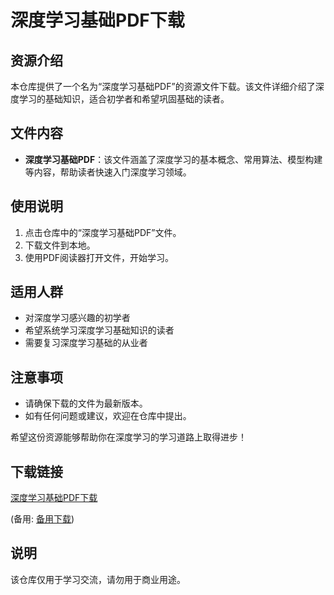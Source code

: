 # 深度学习基础PDF下载

## 资源介绍

本仓库提供了一个名为“深度学习基础PDF”的资源文件下载。该文件详细介绍了深度学习的基础知识，适合初学者和希望巩固基础的读者。

## 文件内容

- **深度学习基础PDF**：该文件涵盖了深度学习的基本概念、常用算法、模型构建等内容，帮助读者快速入门深度学习领域。

## 使用说明

1. 点击仓库中的“深度学习基础PDF”文件。
2. 下载文件到本地。
3. 使用PDF阅读器打开文件，开始学习。

## 适用人群

- 对深度学习感兴趣的初学者
- 希望系统学习深度学习基础知识的读者
- 需要复习深度学习基础的从业者

## 注意事项

- 请确保下载的文件为最新版本。
- 如有任何问题或建议，欢迎在仓库中提出。

希望这份资源能够帮助你在深度学习的学习道路上取得进步！

## 下载链接
[深度学习基础PDF下载](https://pan.quark.cn/s/169f6a81bc16) 

(备用: [备用下载](https://pan.baidu.com/s/1X3ycHac3CHq5I1g4zWr9_w?pwd=1234))

## 说明

该仓库仅用于学习交流，请勿用于商业用途。
